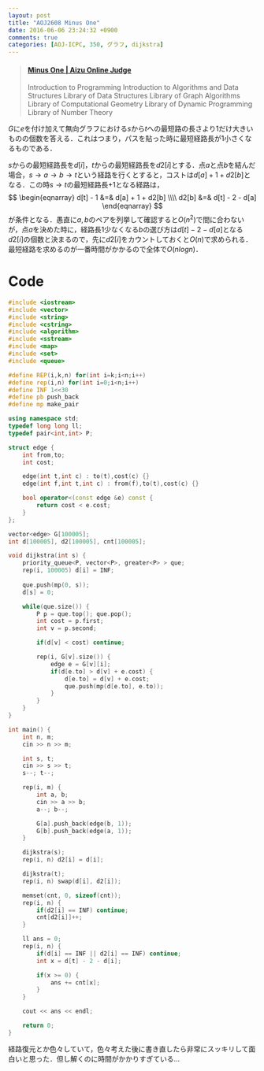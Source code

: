 ```yaml
---
layout: post
title: "AOJ2608 Minus One"
date: 2016-06-06 23:24:32 +0900
comments: true
categories: [AOJ-ICPC, 350, グラフ, dijkstra]
---
```


<blockquote class="embedly-card" data-card-key="39deea93f79745829254c0652225a544" data-card-controls="0" data-card-branding="0" data-card-type="article-full"><h4><a href="http://judge.u-aizu.ac.jp/onlinejudge/description.jsp?id=2608">Minus One | Aizu Online Judge</a></h4><p>Introduction to Programming Introduction to Algorithms and Data Structures Library of Data Structures Library of Graph Algorithms Library of Computational Geometry Library of Dynamic Programming Library of Number Theory</p></blockquote>
<script async src="//cdn.embedly.com/widgets/platform.js" charset="UTF-8"></script>

<!-- more -->

$G$に$e$を付け加えて無向グラフにおける$s$から$t$への最短路の長さより$1$だけ大きいものの個数を答える．これはつまり，パスを貼った時に最短経路長が$1$小さくなるものである．  
  
$s$からの最短経路長を$d[i]$，$t$からの最短経路長を$d2[i]$とする．点$a$と点$b$を結んだ場合，$s \to a \to b \to t$という経路を行くとすると，コストは$d[a] + 1 + d2[b]$となる．この時$s \to t$の最短経路長$+1$となる経路は，
$$
\begin{eqnarray}
	d[t] - 1 &=& d[a] + 1 + d2[b] \\\\
	d2[b] &=& d[t] - 2 - d[a]
\end{eqnarray}
$$
が条件となる．愚直に$a, b$のペアを列挙して確認すると$O(n ^2)$で間に合わないが，点$a$を決めた時に，経路長$1$少なくなる$b$の選び方は$d[t] - 2 - d[a]$となる$d2[i]$の個数と決まるので，先に$d2[i]$をカウントしておくと$O(n)$で求められる．最短経路を求めるのが一番時間がかかるので全体で$O(n logn)$．

# Code

```cpp
#include <iostream>
#include <vector>
#include <string>
#include <cstring>
#include <algorithm>
#include <sstream>
#include <map>
#include <set>
#include <queue>

#define REP(i,k,n) for(int i=k;i<n;i++)
#define rep(i,n) for(int i=0;i<n;i++)
#define INF 1<<30
#define pb push_back
#define mp make_pair

using namespace std;
typedef long long ll;
typedef pair<int,int> P;

struct edge {
	int from,to;
	int cost;

	edge(int t,int c) : to(t),cost(c) {}
	edge(int f,int t,int c) : from(f),to(t),cost(c) {}

	bool operator<(const edge &e) const {
		return cost < e.cost;
	}
};

vector<edge> G[100005];
int d[100005], d2[100005], cnt[100005];

void dijkstra(int s) {
	priority_queue<P, vector<P>, greater<P> > que;
	rep(i, 100005) d[i] = INF;
	
	que.push(mp(0, s));
	d[s] = 0;

	while(que.size()) {
		P p = que.top(); que.pop();
		int cost = p.first;
		int v = p.second;

		if(d[v] < cost) continue;

		rep(i, G[v].size()) {
			edge e = G[v][i];
			if(d[e.to] > d[v] + e.cost) {
				d[e.to] = d[v] + e.cost;
				que.push(mp(d[e.to], e.to));
			}
		}
	}
}

int main() {
	int n, m;
	cin >> n >> m;

	int s, t;
	cin >> s >> t;
	s--; t--;

	rep(i, m) {
		int a, b;
		cin >> a >> b;
		a--; b--;

		G[a].push_back(edge(b, 1));
		G[b].push_back(edge(a, 1));
	}

	dijkstra(s);
	rep(i, n) d2[i] = d[i];

	dijkstra(t);
	rep(i, n) swap(d[i], d2[i]);

	memset(cnt, 0, sizeof(cnt));
	rep(i, n) {
		if(d2[i] == INF) continue;
		cnt[d2[i]]++;
	}

	ll ans = 0;
	rep(i, n) {
		if(d[i] == INF || d2[i] == INF) continue;
		int x = d[t] - 2 - d[i];

		if(x >= 0) {
			ans += cnt[x];
		}
	}

	cout << ans << endl;

	return 0;
}
```

経路復元とか色々していて，色々考えた後に書き直したら非常にスッキリして面白いと思った．但し解くのに時間がかかりすぎている...
